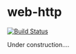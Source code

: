 # web-http

[![Build Status](https://travis-ci.org/Dharmendra205111014/web-http.svg?branch=master)](https://travis-ci.org/Dharmendra205111014/web-http)


Under construction....
